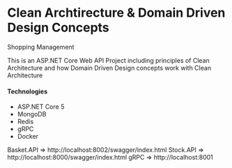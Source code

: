 # Clean Archtirecture & Domain Driven Design Concepts
Shopping Management

This is an ASP.NET Core Web API Project including principles of Clean Architecture and how Domain Driven Design concepts work with Clean Architecture


#### Technologies 
- ASP.NET Core 5
- MongoDB
- Redis
- gRPC
- Docker

Basket.API => http://localhost:8002/swagger/index.html
Stock.API => http://localhost:8000/swagger/index.html
gRPC => http://localhost:8001
